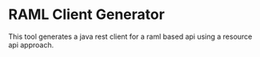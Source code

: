 # RAML Client Generator

This tool generates a java rest client for a raml based api using a resource api approach.